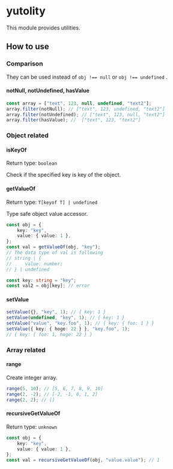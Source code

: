 # yutolity

This module provides utilities.

## How to use

### Comparison

They can be used instead of `obj !== null` or `obj !== undefined` .

#### notNull, notUndefined, hasValue

```ts
const array = ["text", 123, null, undefined, "text2"];
array.filter(notNull); // ["text", 123, undefined, "text2"]
array.filter(notUndefined); // ["text", 123, null, "text2"]
array.filter(hasValue); //  ["text", 123, "text2"]
```

### Object related

#### isKeyOf

Return type: `boolean`

Check if the specified key is key of the object.

#### getValueOf

Return type: `T[keyof T] | undefined`

Type safe object value accessor.

```ts
const obj = {
    key: "key",
    value: { value: 1 },
};
const val = getValueOf(obj, "key");
// The data type of val is following
// string | {
//     value: number;
// } | undefined

const key: string = "key";
const val2 = obj[key]; // error
```

#### setValue

```ts
setValue({}, "key", 1); // { key: 1 }
setValue(undefined, "key", 1); // { key: 1 }
setValue("value", "key.foo", 1); // { key: { foo: 1 } }
setValue({ key: { hoge: 22 } }, "key.foo", 1);
// { key: { foo: 1, hoge: 22 } }
```

### Array related

#### range

Create integer array.

```ts
range(5, 10); // [5, 6, 7, 8, 9, 10]
range(2, -2); // [-2, -1, 0, 1, 2]
range(2, 2); // []
```

#### recursiveGetValueOf

Return type: `unknown`

```ts
const obj = {
    key: "key",
    value: { value: 1 },
};
const val = recursiveGetValueOf(obj, "value.value"); // 1
```
